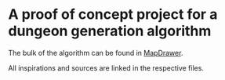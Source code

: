 # A proof of concept project for a dungeon generation algorithm

The bulk of the algorithm can be found in [MapDrawer](Assets/Scripts/MapDrawer.cs).  

All inspirations and sources are linked in the respective files.
